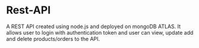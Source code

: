 # Rest-API
A REST API created using node.js and deployed on mongoDB ATLAS. It allows user to login with authentication token and user can view, update add and delete products/orders to the API.

